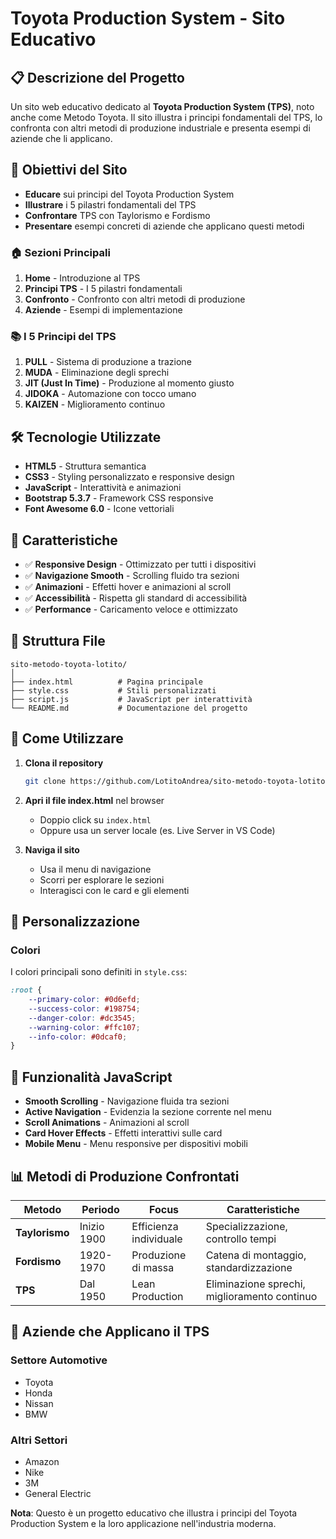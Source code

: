 # Toyota Production System - Sito Educativo

## 📋 Descrizione del Progetto

Un sito web educativo dedicato al **Toyota Production System (TPS)**, noto anche come Metodo Toyota. Il sito illustra i principi fondamentali del TPS, lo confronta con altri metodi di produzione industriale e presenta esempi di aziende che li applicano.

## 🎯 Obiettivi del Sito

- **Educare** sui principi del Toyota Production System
- **Illustrare** i 5 pilastri fondamentali del TPS
- **Confrontare** TPS con Taylorismo e Fordismo
- **Presentare** esempi concreti di aziende che applicano questi metodi

### 🏠 Sezioni Principali

1. **Home** - Introduzione al TPS
2. **Principi TPS** - I 5 pilastri fondamentali
3. **Confronto** - Confronto con altri metodi di produzione
4. **Aziende** - Esempi di implementazione

### 📚 I 5 Principi del TPS

1. **PULL** - Sistema di produzione a trazione
2. **MUDA** - Eliminazione degli sprechi
3. **JIT (Just In Time)** - Produzione al momento giusto
4. **JIDOKA** - Automazione con tocco umano
5. **KAIZEN** - Miglioramento continuo

## 🛠️ Tecnologie Utilizzate

- **HTML5** - Struttura semantica
- **CSS3** - Styling personalizzato e responsive design
- **JavaScript** - Interattività e animazioni
- **Bootstrap 5.3.7** - Framework CSS responsive
- **Font Awesome 6.0** - Icone vettoriali

## 📱 Caratteristiche

- ✅ **Responsive Design** - Ottimizzato per tutti i dispositivi
- ✅ **Navigazione Smooth** - Scrolling fluido tra sezioni
- ✅ **Animazioni** - Effetti hover e animazioni al scroll
- ✅ **Accessibilità** - Rispetta gli standard di accessibilità
- ✅ **Performance** - Caricamento veloce e ottimizzato

## 📂 Struttura File

```
sito-metodo-toyota-lotito/
│
├── index.html          # Pagina principale
├── style.css           # Stili personalizzati
├── script.js           # JavaScript per interattività
└── README.md           # Documentazione del progetto
```

## 🚀 Come Utilizzare

1. **Clona il repository**
   ```bash
   git clone https://github.com/LotitoAndrea/sito-metodo-toyota-lotito.git
   ```

2. **Apri il file index.html** nel browser
   - Doppio click su `index.html`
   - Oppure usa un server locale (es. Live Server in VS Code)

3. **Naviga il sito**
   - Usa il menu di navigazione
   - Scorri per esplorare le sezioni
   - Interagisci con le card e gli elementi

## 🎨 Personalizzazione

### Colori
I colori principali sono definiti in `style.css`:
```css
:root {
    --primary-color: #0d6efd;
    --success-color: #198754;
    --danger-color: #dc3545;
    --warning-color: #ffc107;
    --info-color: #0dcaf0;
}
```

## 🔧 Funzionalità JavaScript

- **Smooth Scrolling** - Navigazione fluida tra sezioni
- **Active Navigation** - Evidenzia la sezione corrente nel menu
- **Scroll Animations** - Animazioni al scroll
- **Card Hover Effects** - Effetti interattivi sulle card
- **Mobile Menu** - Menu responsive per dispositivi mobili

## 📊 Metodi di Produzione Confrontati

| Metodo | Periodo | Focus | Caratteristiche |
|--------|---------|-------|----------------|
| **Taylorismo** | Inizio 1900 | Efficienza individuale | Specializzazione, controllo tempi |
| **Fordismo** | 1920-1970 | Produzione di massa | Catena di montaggio, standardizzazione |
| **TPS** | Dal 1950 | Lean Production | Eliminazione sprechi, miglioramento continuo |

## 🏢 Aziende che Applicano il TPS

### Settore Automotive
- Toyota
- Honda
- Nissan
- BMW

### Altri Settori
- Amazon
- Nike
- 3M
- General Electric

**Nota**: Questo è un progetto educativo che illustra i principi del Toyota Production System e la loro applicazione nell'industria moderna.